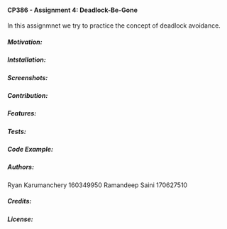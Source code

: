 #### CP386 - Assignment 4: Deadlock-Be-Gone
In this assignmnet we try to practice the concept of deadlock avoidance. 

##### Motivation: 

##### Intstallation:

##### Screenshots:

##### Contribution:

##### Features:

##### Tests:

##### Code Example:

##### Authors:
Ryan Karumanchery 160349950
Ramandeep Saini  170627510
##### Credits:

##### License: